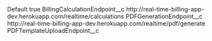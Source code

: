 <?xml version="1.0" encoding="UTF-8"?>
<CustomMetadata xmlns="http://soap.sforce.com/2006/04/metadata" xmlns:xsi="http://www.w3.org/2001/XMLSchema-instance" xmlns:xsd="http://www.w3.org/2001/XMLSchema">
    <label>Default</label>
    <protected>true</protected>
    <values>
        <field>BillingCalculationEndpoint__c</field>
        <value xsi:type="xsd:string">http://real-time-billing-app-dev.herokuapp.com/realtime/calculations</value>
    </values>
    <values>
        <field>PDFGenerationEndpoint__c</field>
        <value xsi:type="xsd:string">http://real-time-billing-app-dev.herokuapp.com/realtime/pdf/generate</value>
    </values>
    <values>
        <field>PDFTemplateUploadEndpoint__c</field>
        <value xsi:nil="true"/>
    </values>
</CustomMetadata>
